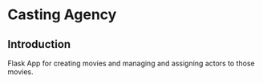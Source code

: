 # Casting Agency

## Introduction

Flask App for creating movies and managing and assigning actors to those movies.
